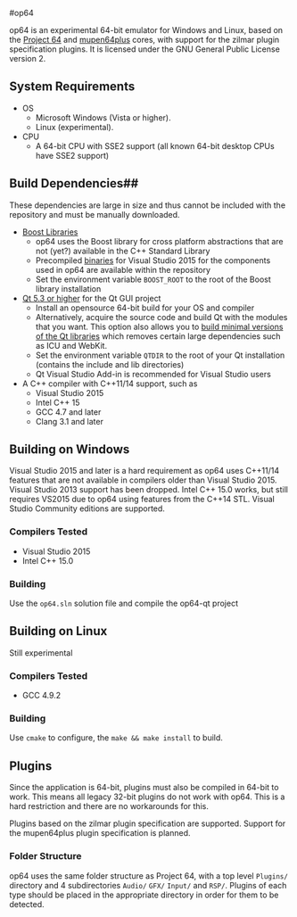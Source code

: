 #op64

op64 is an experimental 64-bit emulator for Windows and Linux, based on the [Project 64](http://www.pj64-emu.com/) and [mupen64plus](https://code.google.com/p/mupen64plus/) cores, with support for the zilmar plugin specification plugins. It is licensed under the GNU General Public License version 2.

## System Requirements
* OS
    * Microsoft Windows (Vista or higher).
    * Linux (experimental).
* CPU
    * A 64-bit CPU with SSE2 support (all known 64-bit desktop CPUs have SSE2 support)

## Build Dependencies##

These dependencies are large in size and thus cannot be included with the repository and must be manually downloaded.

* [Boost Libraries](http://www.boost.org/)
    * op64 uses the Boost library for cross platform abstractions that are not (yet?) available in the C++ Standard Library
    * Precompiled [binaries](https://github.com/r52/op64/wiki/Quick-Guide-to-Compiling-Boost-for-op64) for Visual Studio 2015 for the components used in op64 are available within the repository
    * Set the environment variable `BOOST_ROOT` to the root of the Boost library installation
* [Qt 5.3 or higher](http://www.qt.io/) for the Qt GUI project
    * Install an opensource 64-bit build for your OS and compiler
    * Alternatively, acquire the source code and build Qt with the modules that you want. This option also allows you to [build minimal versions of the Qt libraries](https://github.com/r52/op64/wiki/Quick-Guide-to-Compiling-Qt-for-op64) which removes certain large dependencies such as ICU and WebKit.
    * Set the environment variable `QTDIR` to the root of your Qt installation (contains the include and lib directories)
    * Qt Visual Studio Add-in is recommended for Visual Studio users
* A C++ compiler with C++11/14 support, such as
    * Visual Studio 2015
    * Intel C++ 15
    * GCC 4.7 and later
    * Clang 3.1 and later

## Building on Windows

Visual Studio 2015 and later is a hard requirement as op64 uses C++11/14 features that are not available in compilers older than Visual Studio 2015. Visual Studio 2013 support has been dropped. Intel C++ 15.0 works, but still requires VS2015 due to op64 using features from the C++14 STL. Visual Studio Community editions are supported.

### Compilers Tested

* Visual Studio 2015
* Intel C++ 15.0

### Building

Use the `op64.sln` solution file and compile the op64-qt project

## Building on Linux

Still experimental

### Compilers Tested

* GCC 4.9.2

### Building

Use `cmake` to configure, the `make && make install` to build.

## Plugins

Since the application is 64-bit, plugins must also be compiled in 64-bit to work. This means all legacy 32-bit plugins do not work with op64. This is a hard restriction and there are no workarounds for this.

Plugins based on the zilmar plugin specification are supported. Support for the mupen64plus plugin specification is planned.

### Folder Structure

op64 uses the same folder structure as Project 64, with a top level `Plugins/` directory and 4 subdirectories `Audio/` `GFX/` `Input/` and `RSP/`. Plugins of each type should be placed in the appropriate directory in order for them to be detected.
